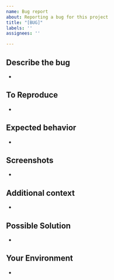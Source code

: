 ```yaml
---
name: Bug report
about: Reporting a bug for this project
title: "[BUG]"
labels: ''
assignees: ''

---
```


## Describe the bug
-

## To Reproduce
-

## Expected behavior
-

## Screenshots
-

## Additional context
-

## Possible Solution
-

## Your Environment
-